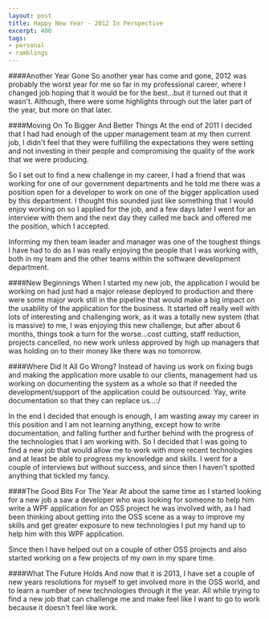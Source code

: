 ```yaml
---
layout: post
title: Happy New Year - 2012 In Perspective
excerpt: 400
tags:
- personal
- ramblings
---
```


####Another Year Gone
So another year has come and gone, 2012 was probably the worst year for me so far in my professional career, where I changed job hoping that it would be for the best...but it turned out that it wasn't. Although, there were some highlights through out the later part of the year, but more on that later.

####Moving On To Bigger And Better Things
At the end of 2011 I decided that I had had enough of the upper management team at my then current job, I didn't feel that they were fulfilling the expectations they were setting and not investing in their people and compromising the quality of the work that we were producing.

So I set out to find a new challenge in my career, I had a friend that was working for one of our government departments and he told me there was a position open for a developer to work on one of the bigger application used by this department. I thought this sounded just like something that I would enjoy working on so I applied for the job, and a few days later I went for an interview with them and the next day they called me back and offered me the position, which I accepted.

Informing my then team leader and manager was one of the toughest things I have had to do as I was really enjoying the people that I was working with, both in my team and the other teams within the software development department.

####New Beginnings
When I started my new job, the application I would be working on had just had a major release deployed to production and there were some major work still in the pipeline that would make a big impact on the usability of the application for the business. It started off really well with lots of interesting and challenging work, as it was a totally new system (that is massive) to me, I was enjoying this new challenge, but after about 6 months, things took a turn for the worse...cost cutting, staff reduction, projects cancelled, no new work unless approved by high up managers that was holding on to their money like there was no tomorrow.

####Where Did It All Go Wrong?
Instead of having us work on fixing bugs and making the application more usable to our clients, management had us working on documenting the system as a whole so that if needed the development/support of the application could be outsourced. Yay, write documentation so that they can replace us...:/

In the end I decided that enough is enough, I am wasting away my career in this position and I am not learning anything, except how to write documentation, and falling further and further behind with the progress of the technologies that I am working with. So I decided that I was going to find a new job that would allow me to work with more recent technologies and at least be able to progress my knowledge and skills. I went for a couple of interviews but without success, and since then I haven't spotted anything that tickled my fancy.

####The Good Bits For The Year
At about the same time as I started looking for a new job a saw a developer who was looking for someone to help him write a WPF application for an OSS project he was involved with, as I had been thinking about getting into the OSS scene as a way to improve my skills and get greater exposure to new technologies I put my hand up to help him with this WPF application.

Since then I have helped out on a couple of other OSS projects and also started working on a few projects of my own in my spare time.

####What The Future Holds
And now that it is 2013, I have set a couple of new years resolutions for myself to get involved more in the OSS world, and to learn a number of new technologies through it the year. All while trying to find a new job that can challenge me and make feel like I want to go to work because it doesn't feel like work.